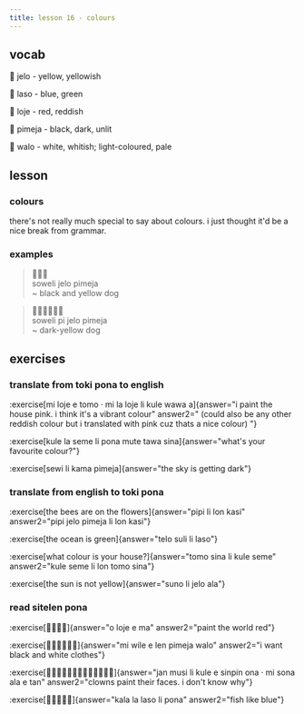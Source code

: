 ```yaml
---
title: lesson 16 - colours
---
```

## vocab
󱤒 jelo - yellow, yellowish

󱤣 laso - blue, green

󱤫 loje - red, reddish

󱥏 pimeja - black, dark, unlit

󱥲 walo - white, whitish; light-coloured, pale

## lesson
### colours
there's not really much special to say about colours. i just thought it'd be a nice break from grammar.

### examples
> 󱥢󱤒󱥏 \
> soweli jelo pimeja \
> ~ black and yellow dog

> 󱥢󱥍󱦗󱤒󱥏󱦘 \
> soweli pi jelo pimeja \
> ~ dark-yellow dog

## exercises
### translate from toki pona to english
:exercise[mi loje e tomo · mi la loje li kule wawa a]{answer="i paint the house pink. i think it's a vibrant colour" answer2=" (could also be any other reddish colour but i translated with pink cuz thats a nice colour) "}

:exercise[kule la seme li pona mute tawa sina]{answer="what's your favourite colour?"}

:exercise[sewi li kama pimeja]{answer="the sky is getting dark"}

### translate from english to toki pona
:exercise[the bees are on the flowers]{answer="pipi li lon kasi" answer2="pipi jelo pimeja li lon kasi"}

:exercise[the ocean is green]{answer="telo suli li laso"}

:exercise[what colour is your house?]{answer="tomo sina li kule seme" answer2="kule seme li lon tomo sina"}

:exercise[the sun is not yellow]{answer="suno li jelo ala"}

### read sitelen pona
:exercise[󱥄󱤫󱤉󱤰]{answer="o loje e ma" answer2="paint the world red"}

:exercise[󱤴󱥷󱤉󱤥󱥏󱥲]{answer="mi wile e len pimeja walo" answer2="i want black and white clothes"}

:exercise[󱤑󱤻󱤧󱤞󱤉󱥟󱥆󱦜󱤴󱥡󱤂󱤉󱥧]{answer="jan musi li kule e sinpin ona · mi sona ala e tan" answer2="clowns paint their faces. i don't know why"}

:exercise[󱤔󱤡󱤣󱤧󱥔]{answer="kala la laso li pona" answer2="fish like blue"}